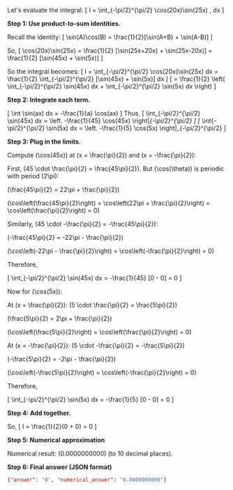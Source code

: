 Let's evaluate the integral:
\[
I = \int_{-\pi/2}^{\pi/2} \cos(20x)\sin(25x) \, dx
\]

**Step 1: Use product-to-sum identities.**

Recall the identity:
\[
\sin(A)\cos(B) = \frac{1}{2}[\sin(A+B) + \sin(A-B)]
\]

So,
\[
\cos(20x)\sin(25x) = \frac{1}{2} [\sin(25x+20x) + \sin(25x-20x)]
= \frac{1}{2} [\sin(45x) + \sin(5x)]
\]

So the integral becomes:
\[
I = \int_{-\pi/2}^{\pi/2} \cos(20x)\sin(25x) dx
= \frac{1}{2} \int_{-\pi/2}^{\pi/2} [\sin(45x) + \sin(5x)] dx
\]
\[
= \frac{1}{2} \left( \int_{-\pi/2}^{\pi/2} \sin(45x) dx + \int_{-\pi/2}^{\pi/2} \sin(5x) dx \right)
\]

**Step 2: Integrate each term.**

\[
\int \sin(ax) dx = -\frac{1}{a} \cos(ax)
\]
Thus,
\[
\int_{-\pi/2}^{\pi/2} \sin(45x) dx = \left. -\frac{1}{45} \cos(45x) \right|_{-\pi/2}^{\pi/2}
\]
\[
\int_{-\pi/2}^{\pi/2} \sin(5x) dx = \left. -\frac{1}{5} \cos(5x) \right|_{-\pi/2}^{\pi/2}
\]

**Step 3: Plug in the limits.**

Compute \(\cos(45x)\) at \(x = \frac{\pi}{2}\) and \(x = -\frac{\pi}{2}\):

First, \(45 \cdot \frac{\pi}{2} = \frac{45\pi}{2}\).
But \(\cos(\theta)\) is periodic with period \(2\pi\):

\(\frac{45\pi}{2} = 22\pi + \frac{\pi}{2}\)

\(\cos\left(\frac{45\pi}{2}\right) = \cos\left(22\pi + \frac{\pi}{2}\right) = \cos\left(\frac{\pi}{2}\right) = 0\)

Similarly, \(45 \cdot -\frac{\pi}{2} = -\frac{45\pi}{2}\):

\(-\frac{45\pi}{2} = -22\pi - \frac{\pi}{2}\)

\(\cos\left(-22\pi - \frac{\pi}{2}\right) = \cos\left(-\frac{\pi}{2}\right) = 0\)

Therefore,

\[
\int_{-\pi/2}^{\pi/2} \sin(45x) dx = -\frac{1}{45} [0 - 0] = 0
\]

Now for \(\cos(5x)\):

At \(x = \frac{\pi}{2}\): \(5 \cdot \frac{\pi}{2} = \frac{5\pi}{2}\)

\(\frac{5\pi}{2} = 2\pi + \frac{\pi}{2}\)

\(\cos\left(\frac{5\pi}{2}\right) = \cos\left(\frac{\pi}{2}\right) = 0\)

At \(x = -\frac{\pi}{2}\): \(5 \cdot -\frac{\pi}{2} = -\frac{5\pi}{2}\)

\(-\frac{5\pi}{2} = -2\pi - \frac{\pi}{2}\)

\(\cos\left(-\frac{5\pi}{2}\right) = \cos\left(-\frac{\pi}{2}\right) = 0\)

Therefore,

\[
\int_{-\pi/2}^{\pi/2} \sin(5x) dx = -\frac{1}{5} [0 - 0] = 0
\]

**Step 4: Add together.**

So,
\[
I = \frac{1}{2}(0 + 0) = 0
\]

**Step 5: Numerical approximation**

Numerical result: \(0.0000000000\) (to 10 decimal places).

**Step 6: Final answer (JSON format)**

```json
{"answer": "0", "numerical_answer": "0.0000000000"}
```